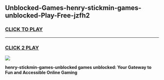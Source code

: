 
## Unblocked-Games-henry-stickmin-games-unblocked-Play-Free-jzfh2
<h3>
<a href="https://premium76.site?title=henry-stickmin-games-unblocked&ref=09A">CLICK TO PLAY</a></h3>
<hr>

<h3>
<a href="https://premium76.site?title=henry-stickmin-games-unblocked&ref=09A">CLICK 2 PLAY</a>
  
</h3>

<a href="https://premium76.site?title=henry-stickmin-games-unblocked&ref=09A"><img src="https://clearcache.store/games.png"></a>


**henry-stickmin-games-unblocked games unblocked: Your Gateway to Fun and Accessible Online Gaming**
